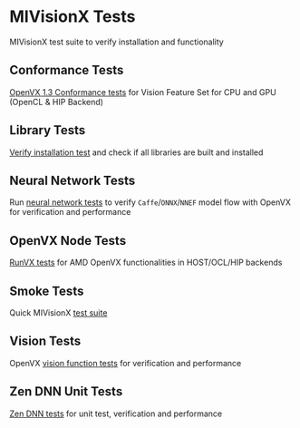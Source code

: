 # MIVisionX Tests

MIVisionX test suite to verify installation and functionality

## Conformance Tests

[OpenVX 1.3 Conformance tests](conformance_tests) for Vision Feature Set for CPU and GPU (OpenCL & HIP Backend)

## Library Tests

[Verify installation test](library_tests) and check if all libraries are built and installed

## Neural Network Tests

Run [neural network tests](neural_network_tests) to verify `Caffe`/`ONNX`/`NNEF` model flow with OpenVX for verification and performance

## OpenVX Node Tests

[RunVX tests](openvx_node_tests) for AMD OpenVX functionalities in HOST/OCL/HIP backends

## Smoke Tests

Quick MIVisionX [test suite](smoke_tests)

## Vision Tests

OpenVX [vision function tests](vision_tests) for verification and performance

## Zen DNN Unit Tests

[Zen DNN tests](zen_dnn_tests) for unit test, verification and performance

